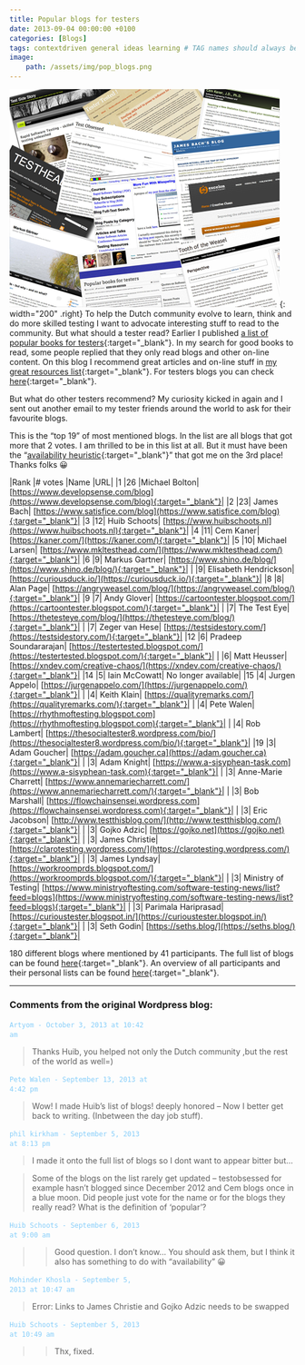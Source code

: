 ```yaml
---
title: Popular blogs for testers
date: 2013-09-04 00:00:00 +0100
categories: [Blogs]
tags: contextdriven general ideas learning # TAG names should always be lowercase
image:
    path: /assets/img/pop_blogs.png
---
```


![Blogs](/assets/img/blogs.png){: width="200" .right}
To help the Dutch community evolve to learn, think and do more skilled testing I want to advocate interesting stuff to read to the community. But what should a tester read? Earlier I published [a list of popular books for testers](/posts/popular-books-for-testers){:target="_blank"}. In my search for good books to read, some people replied that they only read blogs and other on-line content. On this blog I recommend great articles and on-line stuff in [my great resources list](/posts/great-resources){:target="_blank"}. For testers blogs you can check [here](/posts/great-resources/#my-favorite-blogs){:target="_blank"}.

But what do other testers recommend? My curiosity kicked in again and I sent out another email to my tester friends around the world to ask for their favourite blogs.

This is the “top 19” of most mentioned blogs. In the list are all blogs that got more that 2 votes. I am thrilled to be in this list at all. But it must have been the “[availability heuristic](https://www.youtube.com/watch?v=2_wkv1Gx2vM){:target="_blank"}” that got me on the 3rd place! Thanks folks 😀

|Rank	|# votes	|Name	|URL|
|1	    |26	    |Michael Bolton|	[https://www.developsense.com/blog](https://www.developsense.com/blog){:target="_blank"}|
|2	    |23|	James Bach|	        [https://www.satisfice.com/blog](https://www.satisfice.com/blog){:target="_blank"}|
|3	    |12|	Huib Schoots|	    [https://www.huibschoots.nl](https://www.huibschoots.nl){:target="_blank"}|
|4	    |11|	Cem Kaner|	        [https://kaner.com/](https://kaner.com/){:target="_blank"}|
|5	    |10|	Michael Larsen| 	[https://www.mkltesthead.com/](https://www.mkltesthead.com/){:target="_blank"}|
|6	    |9|	Markus Gartner|	        [https://www.shino.de/blog/](https://www.shino.de/blog/){:target="_blank"}|
| 	    |9|	Elisabeth Hendrickson|	[https://curiousduck.io/](https://curiousduck.io/){:target="_blank"}|
|8	    |8|	Alan Page|	            [https://angryweasel.com/blog/](https://angryweasel.com/blog/){:target="_blank"}|
|9	    |7|	Andy Glover|	        [https://cartoontester.blogspot.com/](https://cartoontester.blogspot.com/){:target="_blank"}|
| 	    |7|	The Test Eye|	        [https://thetesteye.com/blog/](https://thetesteye.com/blog/){:target="_blank"}|
| 	    |7|	Zeger van Hese|	        [https://testsidestory.com/](https://testsidestory.com/){:target="_blank"}|
|12	    |6|	Pradeep Soundararajan|	[https://testertested.blogspot.com/](https://testertested.blogspot.com/){:target="_blank"}|
| 	    |6|	Matt Heusser|	        [https://xndev.com/creative-chaos/](https://xndev.com/creative-chaos/){:target="_blank"}|
|14	    |5|	Iain McCowatt|	        No longer available|
|15	    |4|	Jurgen Appelo|	        [https://jurgenappelo.com/](https://jurgenappelo.com/){:target="_blank"}|
| 	    |4|	Keith Klain|	        [https://qualityremarks.com/](https://qualityremarks.com/){:target="_blank"}|
| 		|4|	Pete Walen|	            [https://rhythmoftesting.blogspot.com](https://rhythmoftesting.blogspot.com){:target="_blank"}|
| 	    |4|	Rob Lambert|	        [https://thesocialtester8.wordpress.com/bio/](https://thesocialtester8.wordpress.com/bio/){:target="_blank"}|
|19	    |3|	Adam Goucher|	        [https://adam.goucher.ca](https://adam.goucher.ca){:target="_blank"}|
| 	    |3|	Adam Knight|	        [https://www.a-sisyphean-task.com](https://www.a-sisyphean-task.com){:target="_blank"}|
| 	    |3|	Anne-Marie Charrett|	[https://www.annemariecharrett.com/](https://www.annemariecharrett.com/){:target="_blank"}|
| 	    |3|	Bob Marshall|	        [https://flowchainsensei.wordpress.com](https://flowchainsensei.wordpress.com){:target="_blank"}|
| 	    |3|	Eric Jacobson|	        [http://www.testthisblog.com/](http://www.testthisblog.com/){:target="_blank"}|
| 	    |3|	Gojko Adzic|	        [https://gojko.net](https://gojko.net){:target="_blank"}|
| 	    |3|	James Christie|	        [https://clarotesting.wordpress.com/](https://clarotesting.wordpress.com/){:target="_blank"}|
| 	    |3|	James Lyndsay|	        [https://workroomprds.blogspot.com/](https://workroomprds.blogspot.com/){:target="_blank"}|
| 	    |3|	Ministry of Testing|	[https://www.ministryoftesting.com/software-testing-news/list?feed=blogs](https://www.ministryoftesting.com/software-testing-news/list?feed=blogs){:target="_blank"}|
| 	    |3|	Parimala Hariprasad|	[https://curioustester.blogspot.in/](https://curioustester.blogspot.in/){:target="_blank"}|
| 	    |3|	Seth Godin|	            [https://seths.blog/](https://seths.blog/){:target="_blank"}|

180 different blogs where mentioned by 41 participants. The full list of blogs can be found [here](/assets/files/Popular-blogs-ALL.pdf){:target="_blank"}. An overview of all participants and their personal lists can be found [here](/assets/files/Popular-blogs-Individual.pdf){:target="_blank"}.



---

### Comments from the original Wordpress blog:

<code style="color : lightskyblue">Artyom - October 3, 2013 at 10:42 am</code><br>

> Thanks Huib, you helped not only the Dutch community ,but the rest of the world as well=)

<code style="color : lightskyblue">Pete Walen - September 13, 2013 at 4:42 pm</code><br>

> Wow! I made Huib’s list of blogs! deeply honored – Now I better get back to writing. (Inbetween the day job stuff).

<code style="color : lightskyblue">phil kirkham - September 5, 2013 at 8:13 pm</code><br>

> I made it onto the full list of blogs so I dont want to appear bitter but…

> Some of the blogs on the list rarely get updated – testobsessed for example hasn’t blogged since December 2012 and Cem blogs once in a blue moon. Did people just vote for the name or for the blogs they really read? What is the definition of ‘popular’?

<code style="color : lightskyblue">Huib Schoots - September 6, 2013 at 9:00 am</code><br>

>> Good question. I don’t know… You should ask them, but I think it also has something to do with “availability” 😀

<code style="color : lightskyblue">Mohinder Khosla - September 5, 2013 at 10:47 am</code><br>

> Error: Links to James Christie and Gojko Adzic needs to be swapped

<code style="color : lightskyblue">Huib Schoots - September 5, 2013 at 10:49 am</code><br>

>> Thx, fixed.